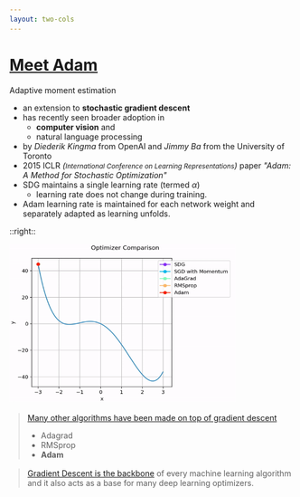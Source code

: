 ```yaml
---
layout: two-cols
---
```


# [Meet Adam](https://machinelearningmastery.com/adam-optimization-algorithm-for-deep-learning/)

Adaptive moment estimation

- an extension to **stochastic gradient descent**
- has recently seen broader adoption in 
  - **computer vision** and 
  - natural language processing
- by *Diederik Kingma* from OpenAI and *Jimmy Ba* from the University of Toronto
- 2015 ICLR _(<small>International Conference on Learning Representations</small>)_ paper 
  _"Adam: A Method for Stochastic Optimization"_
- SDG maintains a single learning rate (termed $\alpha$)
  - learning rate does not change during training.
- Adam learning rate is maintained for each network weight and separately adapted as learning 
  unfolds.

::right::

<img alt="adam graph" src="/images/optimizer-comp.gif" style="height: 280px; width: 400px; margin-left: auto; margin-right: auto" />

> [Many other algorithms have been made on top of gradient descent][1]
> - Adagrad
> - RMSprop
> - **Adam**

> [Gradient Descent is the backbone](https://medium.com/analytics-vidhya/all-about-gradient-descent-in-machine-learning-and-deep-learning-3dea4b269bf0) of every machine learning algorithm and it also acts as a base for many deep learning optimizers.

[1]: https://ruder.io/optimizing-gradient-descent/

<style>
  blockquote {
    margin-left: 16px;
    margin-top: 16px;
  }
</style>
